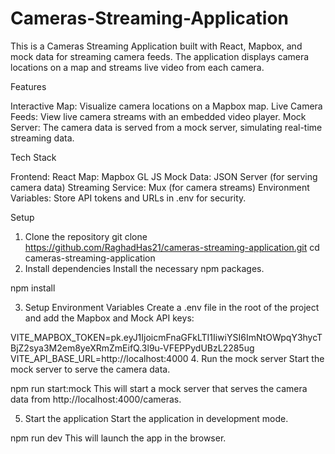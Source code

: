 # Cameras-Streaming-Application

This is a Cameras Streaming Application built with React, Mapbox, and mock data for streaming camera feeds. The application displays camera locations on a map and streams live video from each camera.

Features

Interactive Map: Visualize camera locations on a Mapbox map.
Live Camera Feeds: View live camera streams with an embedded video player.
Mock Server: The camera data is served from a mock server, simulating real-time streaming data.

Tech Stack

Frontend: React
Map: Mapbox GL JS
Mock Data: JSON Server (for serving camera data)
Streaming Service: Mux (for camera streams)
Environment Variables: Store API tokens and URLs in .env for security.

Setup

1. Clone the repository
git clone https://github.com/RaghadHas21/cameras-streaming-application.git
cd cameras-streaming-application
2. Install dependencies
Install the necessary npm packages.

npm install

3. Setup Environment Variables
Create a .env file in the root of the project and add the Mapbox and Mock API keys:

VITE_MAPBOX_TOKEN=pk.eyJ1IjoicmFnaGFkLTI1IiwiYSI6ImNtOWpqY3hycTBjZ2sya3M2em8yeXRmZmEifQ.3l9u-VFEPPydUBzL2285ug
VITE_API_BASE_URL=http://localhost:4000
4. Run the mock server
Start the mock server to serve the camera data.

npm run start:mock
This will start a mock server that serves the camera data from http://localhost:4000/cameras.

5. Start the application
Start the application in development mode.

npm run dev
This will launch the app in the browser.
